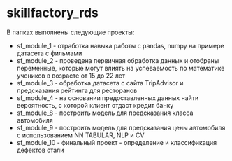 # skillfactory_rds
В папках выполнены следующие проекты:
- sf_module_1 - отработка навыка работы с pandas, numpy на примере датасета с фильмами
- sf_module_2 - проведена первичная обработка данных и отобраны переменные, которые могут влиять на успеваемость по математике учеников в возрасте от 15 до 22 лет
- sf_module_3 - обработка датасета с сайта TripAdvisor и предсказания рейтинга для ресторанов
- sf_module_4 - на основании предоставленных данных найти вероятность, с которой клиент отдаст кредит банку
- sf_module_8 - построить модель для предсказания класса автомобиля
- sf_module_9 - построить модель для предсказания цены автомобиля с использованием NN TABULAR, NLP и CV
- sf_module_10 - финальный проект - определение и классификация дефектов стали
